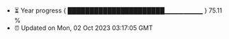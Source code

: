 - ⏳ Year progress { ██████████████████████▁▁▁▁▁▁▁▁ } 75.11 %
- ⏰ Updated on Mon, 02 Oct 2023 03:17:05 GMT

